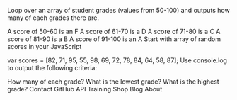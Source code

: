 Loop over an array of student grades (values from 50-100) and outputs how many of each grades there are.

A score of 50-60 is an F
A score of 61-70 is a D
A score of 71-80 is a C
A score of 81-90 is a B
A score of 91-100 is an A
Start with array of random scores in your JavaScript

var scores = [82, 71, 95, 55, 98, 69, 72, 78, 84, 64, 58, 87];
Use console.log to output the following criteria:

How many of each grade?
What is the lowest grade?
What is the highest grade?
Contact GitHub API Training Shop Blog About
